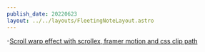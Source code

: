 ```yaml
---
publish_date: 20220623    
layout: ../../layouts/FleetingNoteLayout.astro
---
```

-[Scroll warp effect with scrollex, framer motion and css clip path](https://twitter.com/austin_malerba/status/1539965616693694465)